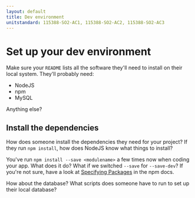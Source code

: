 ```yaml
---
layout: default
title: Dev environment
unitstandard: 115388-SO2-AC1, 115388-SO2-AC2, 115388-SO2-AC3
---
```


# Set up your dev environment

Make sure your `README` lists all the software they'll need to install on their local system. They'll probably need:

* NodeJS
* npm
* MySQL

Anything else?

## Install the dependencies

How does someone install the dependencies they need for your project? If they run `npm install`, how does NodeJS know what things to install?

You've run `npm install --save <modulename>` a few times now when coding your app. What does it do? What if we switched `--save` for `--save-dev`? If you're not sure, have a look at [Specifying Packages](https://docs.npmjs.com/getting-started/using-a-package.json#specifying-packages) in the npm docs.

How about the database? What scripts does someone have to run to set up their local database?
